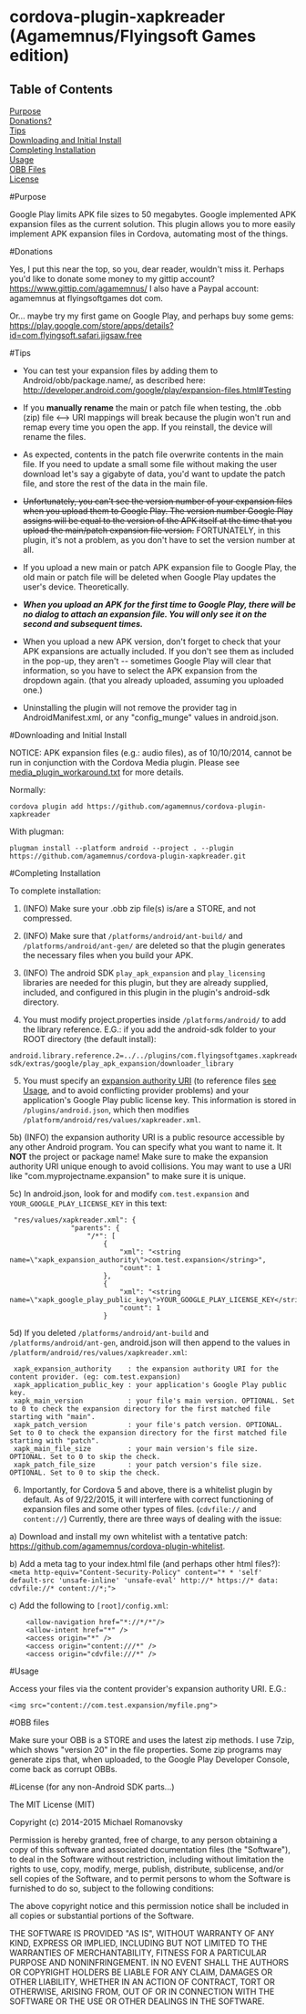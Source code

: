 cordova-plugin-xapkreader (Agamemnus/Flyingsoft Games edition)
================================================================

Table of Contents
------------------
[Purpose](#purpose) <br/>
[Donations?](#donations) <br/>
[Tips](#tips) <br/>
[Downloading and Initial Install](#downloading-and-initial-install) <br/>
[Completing Installation](#completing-installation) <br/>
[Usage](#usage) <br/>
[OBB Files](#obb-files) <br/>
[License](#license) <br/>

#Purpose

Google Play limits APK file sizes to 50 megabytes. Google implemented APK expansion files as the current solution. This plugin allows you to more easily implement APK expansion files in Cordova, automating most of the things.


#Donations

Yes, I put this near the top, so you, dear reader, wouldn't miss it. Perhaps you'd like to donate some money to my gittip account? https://www.gittip.com/agamemnus/ I also have a Paypal account: agamemnus at flyingsoftgames dot com.

Or... maybe try my first game on Google Play, and perhaps buy some gems:
<br/>
https://play.google.com/store/apps/details?id=com.flyingsoft.safari.jigsaw.free


#Tips

* You can test your expansion files by adding them to Android/obb/package.name/, as described here:  http://developer.android.com/google/play/expansion-files.html#Testing

* If you **manually rename** the main or patch file when testing, the .obb (zip) file <--> URI mappings will break because the plugin won't run and remap every time you open the app. If you reinstall, the device will rename the files.

* As expected, contents in the patch file overwrite contents in the main file. If you need to update a small some file without making the user download let's say a gigabyte of data, you'd want to update the patch file, and store the rest of the data in the main file.

* ~~Unfortunately, you can't see the version number of your expansion files when you upload them to Google Play. The version number Google Play assigns will be equal to the version of the APK itself at the time that you upload the main/patch expansion file version.~~ FORTUNATELY, in this plugin, it's not a problem, as you don't have to set the version number at all.

* If you upload a new main or patch APK expansion file to Google Play, the old main or patch file will be deleted when Google Play updates the user's device. Theoretically.

* ***When you upload an APK for the first time to Google Play, there will be no dialog to attach an expansion file. You will only see it on the second and subsequent times.***

* When you upload a new APK version, don't forget to check that your APK expansions are actually included. If you don't see them as included in the pop-up, they aren't -- sometimes Google Play will clear that information, so you have to select the APK expansion from the dropdown again. (that you already uploaded, assuming you uploaded one.)

* Uninstalling the plugin will not remove the provider tag in AndroidManifest.xml, or any "config_munge" values in android.json.


#Downloading and Initial Install

NOTICE: APK expansion files (e.g.: audio files), as of 10/10/2014, cannot be run in conjunction with the Cordova Media plugin. Please see [media_plugin_workaround.txt](https://github.com/agamemnus/cordova-plugin-xapkreader/blob/gh-pages/media_plugin_workaround.txt) for more details.

Normally:

```
cordova plugin add https://github.com/agamemnus/cordova-plugin-xapkreader
````

With plugman:

````
plugman install --platform android --project . --plugin https://github.com/agamemnus/cordova-plugin-xapkreader.git
````


#Completing Installation

 To complete installation:
 
 1) (INFO) Make sure your .obb zip file(s) is/are a STORE, and not compressed.
 
 2) (INFO) Make sure that ``/platforms/android/ant-build/`` and ``/platforms/android/ant-gen/`` are deleted so that the plugin generates the necessary files when you build your APK.
 
 3) (INFO) The android SDK ``play_apk_expansion`` and ``play_licensing`` libraries are needed for this plugin, but they are already supplied, included, and configured in this plugin in the plugin's android-sdk directory.
 
 4) You must modify project.properties inside ``/platforms/android/`` to add the library reference. E.G.: if you add the android-sdk folder to your ROOT directory (the default install):
 
 ````
 android.library.reference.2=../../plugins/com.flyingsoftgames.xapkreader/android-sdk/extras/google/play_apk_expansion/downloader_library
 ````
 
 5) You must specify an [expansion authority URI](http://developer.android.com/guide/topics/manifest/provider-element.html#auth) (to reference files [see Usage](#usage), and to avoid conflicting provider problems) and your application's Google Play public license key. This information is stored in ``/plugins/android.json``, which then modifies ``/platform/android/res/values/xapkreader.xml``.
 
 5b) (INFO) the expansion authority URI is a public resource accessible by any other Android program. You can specify what you want to name it. It **NOT** the project or package name! Make sure to make the expansion authority URI unique enough to avoid collisions. You may want to use a URI like "com.myprojectname.expansion" to make sure it is unique.

 5c) In android.json, look for and modify ``com.test.expansion`` and ``YOUR_GOOGLE_PLAY_LICENSE_KEY`` in this text:
 ````
  "res/values/xapkreader.xml": {
                "parents": {
                    "/*": [
                        {
                            "xml": "<string name=\"xapk_expansion_authority\">com.test.expansion</string>",
                            "count": 1
                        },
                        {
                            "xml": "<string name=\"xapk_google_play_public_key\">YOUR_GOOGLE_PLAY_LICENSE_KEY</string>",
                            "count": 1
                        }
 ````
 
 5d) If you deleted ``/platforms/android/ant-build`` and ``/platforms/android/ant-gen``, android.json will then append to the values in ``/platform/android/res/values/xapkreader.xml``:
````
 xapk_expansion_authority    : the expansion authority URI for the content provider. (eg: com.test.expansion)
 xapk_application_public_key : your application's Google Play public key.
 xapk_main_version           : your file's main version. OPTIONAL. Set to 0 to check the expansion directory for the first matched file starting with "main".
 xapk_patch_version          : your file's patch version. OPTIONAL. Set to 0 to check the expansion directory for the first matched file starting with "patch".
 xapk_main_file_size         : your main version's file size. OPTIONAL. Set to 0 to skip the check.
 xapk_patch_file_size        : your patch version's file size. OPTIONAL. Set to 0 to skip the check.
````

6) Importantly, for Cordova 5 and above, there is a  whitelist plugin by default. As of 9/22/2015, it will interfere with correct functioning of expansion files and some other types of files. (``cdvfile://`` and ``content://``) Currently, there are three ways of dealing with the issue:

a) Download and install my own whitelist with a tentative patch: https://github.com/agamemnus/cordova-plugin-whitelist.

b) Add a meta tag to your index.html file (and perhaps other html files?): ``<meta http-equiv="Content-Security-Policy" content="* * 'self' default-src 'unsafe-inline' 'unsafe-eval' http://* https://* data: cdvfile://* content://*;">``

c) Add the following to ``[root]/config.xml``:
````
    <allow-navigation href="*://*/*"/>
    <allow-intent href="*" />
    <access origin="*" />
    <access origin="content:///*" />
    <access origin="cdvfile:///*" />
````

#Usage

 Access your files via the content provider's expansion authority URI. E.G.:
 
 ``<img src="content://com.test.expansion/myfile.png">``

#OBB files

Make sure your OBB is a STORE and uses the latest zip methods. I use 7zip, which shows "version 20" in the file properties. Some zip programs may generate zips that, when uploaded, to the Google Play Developer Console, come back as corrupt OBBs.

#License (for any non-Android SDK parts...)

The MIT License (MIT)

Copyright (c) 2014-2015 Michael Romanovsky

Permission is hereby granted, free of charge, to any person obtaining a copy of this software and associated documentation files (the "Software"), to deal in the Software without restriction, including without limitation the rights to use, copy, modify, merge, publish, distribute, sublicense, and/or sell copies of the Software, and to permit persons to whom the Software is furnished to do so, subject to the following conditions:

The above copyright notice and this permission notice shall be included in all copies or substantial portions of the Software.

THE SOFTWARE IS PROVIDED "AS IS", WITHOUT WARRANTY OF ANY KIND, EXPRESS OR IMPLIED, INCLUDING BUT NOT LIMITED TO THE WARRANTIES OF MERCHANTABILITY, FITNESS FOR A PARTICULAR PURPOSE AND NONINFRINGEMENT. IN NO EVENT SHALL THE AUTHORS OR COPYRIGHT HOLDERS BE LIABLE FOR ANY CLAIM, DAMAGES OR OTHER LIABILITY, WHETHER IN AN ACTION OF CONTRACT, TORT OR OTHERWISE, ARISING FROM, OUT OF OR IN CONNECTION WITH THE SOFTWARE OR THE USE OR OTHER DEALINGS IN THE SOFTWARE.
